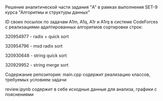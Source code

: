 Решение аналитической части задания "A" в рамках выполнения SET-9 курса "Алгоритмы и структуры данных"

ID своих посылок по задачам A1m, A1q, A1r и A1rq в системе CodeForces с реализациями адаптированных алгоритмов сортировки строк:

320954977 - radix + quick sort

320954796 - msd radix sort

320930648 - string quick sort

320929952 - string merge sort


Содержание репозитория:
main.cpp содержит реализацию классов, требуемых условием задачи

review.ipynb содержит в себе исходные данные для анализа, графики с пояснениями

